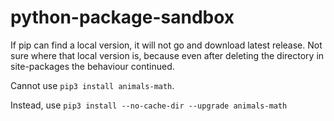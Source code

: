 # python-package-sandbox

If pip can find a local version, it will not go and download latest release. Not sure where that local version is, because even after deleting the directory in site-packages the behaviour continued.

Cannot use `pip3 install animals-math`.  

Instead, use `pip3 install --no-cache-dir --upgrade animals-math`
